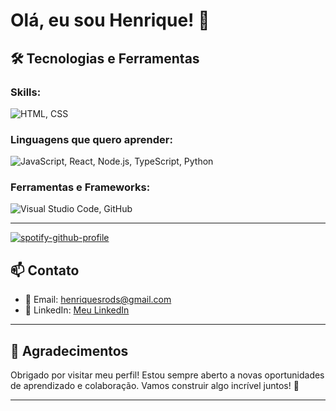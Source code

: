 # Olá, eu sou Henrique! 👋

## 🛠️ Tecnologias e Ferramentas

### Skills:
<div align="left">
  <img src="https://skillicons.dev/icons?i=html,css" alt="HTML, CSS" />
</div>

### Linguagens que quero aprender:
<div align="left">
  <img src="https://skillicons.dev/icons?i=js,react,nodejs,typescript,python" alt="JavaScript, React, Node.js, TypeScript, Python" />
</div>

### Ferramentas e Frameworks:
<div align="left">
  <img src="https://skillicons.dev/icons?i=,vscode,github" alt="Visual Studio Code, GitHub" />
</div>

---

[![spotify-github-profile](https://spotify-github-profile.kittinanx.com/api/view?uid=henriquerodss&cover_image=true&theme=default&show_offline=true&background_color=121212&interchange=true)](https://github.com/kittinan/spotify-github-profile)

## 📫 Contato

- 📧 Email: [henriquesrods@gmail.com](mailto:henriquesrods@gmail.com)
- 💼 LinkedIn: [Meu LinkedIn](https://www.linkedin.com/in/henriquesousarodrigues)

---

## 🌟 Agradecimentos

Obrigado por visitar meu perfil! Estou sempre aberto a novas oportunidades de aprendizado e colaboração. Vamos construir algo incrível juntos! 🚀

---
